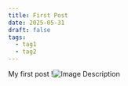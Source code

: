 ```yaml
---
title: First Post
date: 2025-05-31
draft: false
tags:
  - tag1
  - tag2
---
```

My first post
!![Image Description](/blog/images/Pasted%20image%2020250531222013.png)